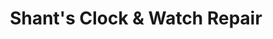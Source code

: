 ---
title: "Shant's Clock & Watch Repair"
url: /pasadena/shants-clock-und-watch-repair/
shop: Allgemein
---